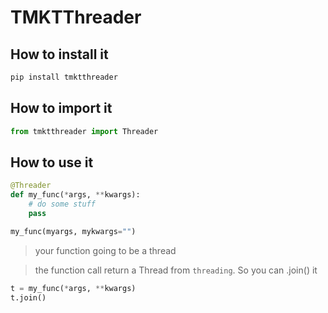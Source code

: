 # TMKTThreader

## How to install it

```sh
pip install tmktthreader
```

## How to import it

```py
from tmktthreader import Threader
```

## How to use it

```py
@Threader
def my_func(*args, **kwargs):
    # do some stuff
    pass

my_func(myargs, mykwargs="")
```

> your function going to be a thread

> the function call return a Thread from ```threading```. So you can .join() it

```py
t = my_func(*args, **kwargs)
t.join()
```